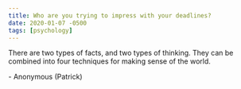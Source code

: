 ```yaml
---
title: Who are you trying to impress with your deadlines?
date: 2020-01-07 -0500
tags: [psychology]
---
```


There are two types of facts, and two types of thinking. They can be combined into four techniques for making sense of the world.

\- Anonymous (Patrick)